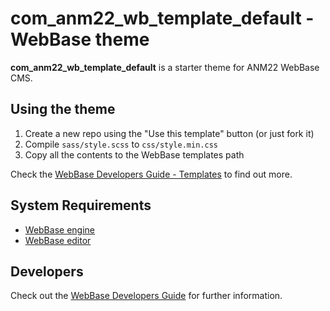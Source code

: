 # com_anm22_wb_template_default - WebBase theme

__com_anm22_wb_template_default__ is a starter theme for ANM22 WebBase CMS.

## Using the theme
1. Create a new repo using the "Use this template" button (or just fork it)
2. Compile `sass/style.scss` to `css/style.min.css`
3. Copy all the contents to the WebBase templates path

Check the [WebBase Developers Guide - Templates](https://www.anm22.it/it/webbase-developers-templates/) to find out more.

## System Requirements
*	[WebBase engine](https://github.com/ANM22/WebBase)
*	[WebBase editor](https://github.com/ANM22/com_anm22_wb_editor)

## Developers
Check out the [WebBase Developers Guide](https://www.anm22.it/it/webbase-developers/) for further information.

